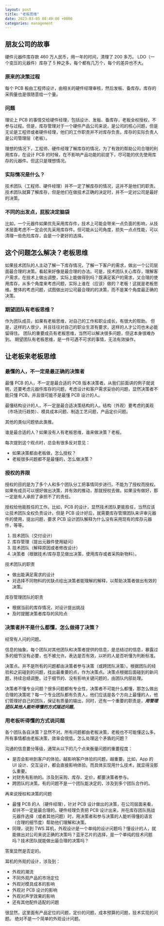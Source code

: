 ```yaml
---
layout: post
title: "老板思维"
date: 2023-03-05 08:49:00 +0800
categories: management
---
```


## 朋友公司的故事

硬件元器件库存款 460 万人民币，用一年的时间，清理了 200 多万。
LDO（一个变压的元器件）库存了 5 种之多，每个都有几万个，每个的差异也不大。

### 原来的决策过程

每个 PCB 板由工程师设计，由相关的硬件经理审核，然后发板、备库存。库存的采购量也是很随意给一个量。

### 问题

理论上 PCB 的事情交给硬件经理，包括设计、发板、备库存，老板全权授权，不参与过程。但是，库存管理对于一个硬件产品公司来说，是公司的核心问题，但是无论是工程师或者硬件经理，他们的工作职责并不对库存负责。库存的实际负责人是公司管理层（老板）。

理想的情况下，工程师、硬件经理了解库存的情况，为了有效的帮助公司合理的利用库存，在设计 PCB 的时候，在不影响产品功能的前提下，尽可能的优先使用库存的元器件。但这只是理想情况。

### 实际情况是什么？

技术团队（工程师、硬件经理）并不一定了解库存的情况，这并不是他们的职责。
技术团队就算了解库存，但是他们在做技术正确的决定时，并不一定对公司是最好的决策。

### 不同的出发点，屁股决定脑袋

比如，一个元器件如果优先采用库存件，技术上可能会带来一点负面的影响，从技术层面考虑不一定会优先采用库存件。但可能从公司角度，损失一点点性能，可以清理一些危险库存，会是一个更好的选择。

## 这个问题怎么解决？老板思维

如果技术团队的人主动了解一下库存情况，了解一下客户的需求，做出一个公司层面最合理的决策。看起来好像是最合理的办法。可是，技术团队关心库存，理解客户需求，在技术上做出调整，实际上能做得到吗？既满足客户的需求，又合理的使用库存，从多个角度来考虑问题，实际上谁在（应该）做的？老板！这就是老板思维。整体的考虑问题，试图做出对公司最合理的的决策，而不是某个角度最正确的决策。

### 期望团队有老板思维？

作为团队成员，如果有老板思维，对自己的工作和职业成长，有很大的帮助。
但是，这样的人很少，并且往往对自己的职业生涯有要求，这样的人才公司也未必能留得住。
团队的重要成员有老板思维，当然可以解决很多问题，但这本身很难办到。
期望团队有老板思维，是一件可遇不可求的事情，无法有效操作。

## 让老板来老板思维

### 最懂的人，不一定是最正确的决策者

最懂 PCB 的人，不一定是最合适的 PCB 版本决策者。从我们前面讲的例子就说明，还要考虑元器件库存的问题，考虑设计和客户需求妥协的问题，显然决策者不能只懂 PCB，并且很可能不是最懂 PCB 设计的人。

最懂结构设计的人，不一定是最合适决策结构的人。结构（外观）要考虑的美观（市场流行趋势）、模具成本问题、制造工艺问题，产品定价问题。

其他的类似问题依此类推。

谁是最合适的人？如果没有人有老板思维，谁来做决策？老板。

每次提到这个观点时，总会有很多反对意见：

* 如果决策都由老板做，怎么授权？
* 老板很多问题都不是最懂的，怎么做决策？

### 授权的界限

授权的目的是为了多个人和多个团队分工把事情同步进行。不能为了授权而授权。如果有成员可以很好做出决策，并有效的推动，那就授权去做。如果没有做好，那一定是有人承担了承担不了的责任。

授权给他能胜任的工作。比如，PCB 的设计，显然技术团队更能胜任，当然应该让技术团队全权负责设计。但是 PCB 设计好后，就需要库存管理团队来评审元器件的使用，提出问题，要求 PCB 设计团队解释为什么没有采用现有的库存元器件，等等。

1. 技术团队（交付设计）
2. 库存管理（提出元器件使用疑问）
3. 技术团队（解释原因或者修改设计）
4. 决策者（根据技术/库存意见做出决策，使用库存或者采购新物料）。

技术团队的职责

* 做出能满足需求的设计
* 对选择不同物料的优缺点给出决策者能理解的解释，以帮助决策者做出有效的决策。

库存管理团队的职责

* 根据当前的库存情况，对设计提出挑战
* 及时提醒决策者库存的风险点

### 决策者并不是什么都懂，怎么做得了决策？

经常有人问的问题。

信息的抽象。每个团队对其他团队和决策者提供的信息，是总结过的信息，暴露过多的细节没有必要，也不被允许。表达是否有效，以听的人是否听懂为判断标准。

决策点。并不是所有的问题都由决策者参与决策（或跨团队决策）。根据团队的经验和之前碰到的问题，找出最重要的点，作为决策点。决策点根据后面碰到的新问题，持续总结调整。过于细节的、没有影响关键问题的，由团队内部处理。

决策者不懂专业问题？很多问题都有专业性，决策者不可能什么都懂，那怎么做出合理的决策呢？每一个专业团队都有负责人，他们应该是各个方向上最懂的人，他们管理好自己的团队，保证有质量的输出，同时，还有一个重要的职责是，***用管理团队其他人能听得懂的方式描述问题***。

### 用老板听得懂的方式说问题

各个团队各自决策？显然不对。所有问题都由老板决策，老板也不可能懂这么多。所有事情都由老板决策，效率会很低，怎么处理这个矛盾的问题？

沟通的信息要分等级，通常从以下的几个点来衡量问题的重要程度：

* 是否会影响到客户的体验。越影响客户体验的问题，越重要。比如，App 的 UI 设计、交互设计，都会直接影响体验。而具体实现用什么技术，就显得没那么重要。
* 对财务有影响的。涉及到采购、库存、定价，都要决策者参与。
* 跨团队的决策。有的问题不是一个团队能决定的，涉及到多个团队合作的。

再来说授权和决策的问题

* 最懂 PCB 的人（硬件经理），针对 PCB 设计做出的决策，在公司层面来看，却并不一定是最合理的。硬件经理负责把 PCB 设计出来，并在库存团队挑战元器件选择（或者其他问题）时，用决策者和参与决策的人能听得懂的语言（合理的细节度）帮助他们理解和决策。
* 同理，说到 TWS 耳机，外观设计是一个单纯的设计问题吗？懂设计的人，就能做出对公司来说正确的决策吗？蓝牙芯片的选择，是一个单纯的技术问题吗？技术团队就能做出最合理的决策吗？

答案显然是否定的。

耳机的外观的设计，涉及到：

* 外观的潮流
* 不同外观产品的市场定位
* 外观对模具成本的影响
* 外观对 PCB 设计的影响
* 外观对声学效果的影响
* 还有其他配件适配的问题

很显然，这里面有产品定位的问题，定价的问题，成本预算的问题，技术实现的问题。
绝对不是一个简单的外观设计问题。
